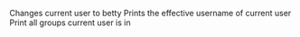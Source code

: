 Changes current user to betty
Prints the effective username of current user
Print all groups current user is in
